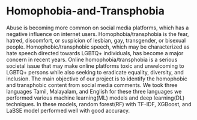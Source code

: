 # Homophobia-and-Transphobia

Abuse is becoming more common on social media platforms, which has a negative influence on internet users. Homophobia/transphobia is the fear, hatred, discomfort, or suspicion of lesbian, gay, transgender, or bisexual people. Homophobic/transphobic speech, which may be characterized as hate speech directed towards LGBTQ+ individuals, has become a major concern in recent years. Online homophobia/transphobia is a serious societal issue that may make online platforms toxic and unwelcoming to LGBTQ+ persons while also seeking to eradicate equality, diversity, and inclusion. The main objective of our project is to identify the homophobic and transphobic content from social media comments. We took three languages Tamil, Malayalam, and English for these three languages we performed various machine learning(ML) models and deep learning(DL) techniques. In these models, random forest(RF) with TF-IDF, XGBoost, and LaBSE model performed well with good accuracy.
